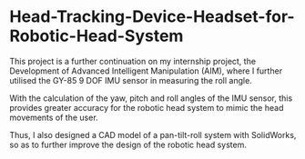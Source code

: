 # Head-Tracking-Device-Headset-for-Robotic-Head-System

This project is a further continuation on my internship project, the Development of Advanced Intelligent Manipulation (AIM), where I further utilised the GY-85 9 DOF IMU sensor in measuring the roll angle. 

With the calculation of the yaw, pitch and roll angles of the IMU sensor, this provides greater accuracy for the robotic head system to mimic the head movements of the user.

Thus, I also designed a CAD model of a pan-tilt-roll system with SolidWorks, so as to further improve the design of the robotic head system. 
